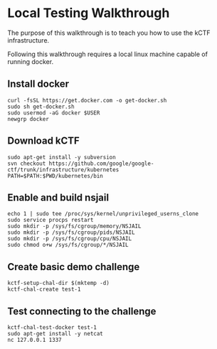 # Local Testing Walkthrough

The purpose of this walkthrough is to teach you how to use the kCTF infrastructure.

Following this walkthrough requires a local linux machine capable of running docker.

## Install docker
```
curl -fsSL https://get.docker.com -o get-docker.sh
sudo sh get-docker.sh
sudo usermod -aG docker $USER
newgrp docker
```

## Download kCTF
```
sudo apt-get install -y subversion
svn checkout https://github.com/google/google-ctf/trunk/infrastructure/kubernetes
PATH=$PATH:$PWD/kubernetes/bin
```

## Enable and build nsjail
```
echo 1 | sudo tee /proc/sys/kernel/unprivileged_userns_clone
sudo service procps restart
sudo mkdir -p /sys/fs/cgroup/memory/NSJAIL
sudo mkdir -p /sys/fs/cgroup/pids/NSJAIL
sudo mkdir -p /sys/fs/cgroup/cpu/NSJAIL
sudo chmod o+w /sys/fs/cgroup/*/NSJAIL
```

## Create basic demo challenge
```
kctf-setup-chal-dir $(mktemp -d)
kctf-chal-create test-1
```

## Test connecting to the challenge
```
kctf-chal-test-docker test-1
sudo apt-get install -y netcat
nc 127.0.0.1 1337
```
